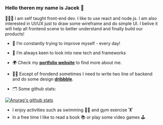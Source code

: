 ### Hello theren my name is Jacek 👋

👨🏻‍💻   I am self taught front-end dev. I like to use react and node.js. I am also interested in UI/UX just to draw some wireframe and do simple UI. I belive it will help all frontend scene to better understand and finally build our products!

- 🔭   I’m constantly trying to improve myself - every day!

- 🌱   I’m always keen to look into new tech and frameworks

- 🌍   Check my **[portfolio website](https://www.jacekwitucki.com)** to find more about me.

- ✍🏻   Except of frondend sometimes I need to write two line of backend and do some design **[dribbble](https://dribbble.com/iamjacek)**.

- 🗂   Some github stats:

[![Anurag's github stats](https://github-readme-stats.vercel.app/api?username=iamjacek)](https://github.com/anuraghazra/github-readme-stats)

- I enjoy activities such as swimming 🏊‍♂️ and gym exercise 🏋 
- In a free time I like to read a book 📚 or play some video games 🕹
